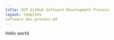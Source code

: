 ```yaml
---
title: OCP GitHub Software Development Process
layout: template
software_dev_process.md
--- 
```



<h> Hello world </h1>
